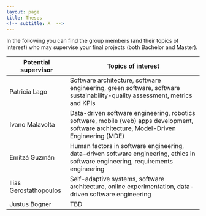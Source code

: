 ```yaml
---
layout: page
title: Theses
<!-- subtitle: X  -->
---
```


In the following you can find the group members (and their topics of interest) who may supervise your final projects (both Bachelor and Master).

| Potential supervisor | Topics of interest |
| --- | --- |
| Patricia Lago | Software architecture, software engineering, green software, software sustainability-quality assessment, metrics and KPIs |
| Ivano Malavolta | Data-driven software engineering, robotics software, mobile (web) apps development, software architecture, Model-Driven Engineering (MDE) |
| Emitzá Guzmán | Human factors in software engineering, data-driven software engineering, ethics in software engineering, requirements engineering |
| Ilias Gerostathopoulos | Self-adaptive systems, software architecture, online experimentation, data-driven software engineering |
| Justus Bogner | TBD |
